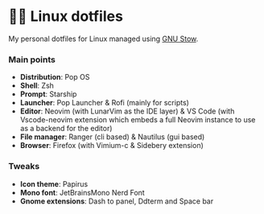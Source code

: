 # 🐧🔧 Linux dotfiles

My personal dotfiles for Linux managed using [GNU Stow](https://www.gnu.org/software/stow/).

### Main points

- **Distribution**: Pop OS
- **Shell**: Zsh
- **Prompt**: Starship
- **Launcher**: Pop Launcher & Rofi (mainly for scripts)
- **Editor**: Neovim (with LunarVim as the IDE layer) & VS Code (with Vscode-neovim extension which embeds a full Neovim instance to use as a backend for the editor)
- **File manager**: Ranger (cli based) & Nautilus (gui based)
- **Browser**: Firefox (with Vimium-c & Sidebery extension)

### Tweaks

- **Icon theme**: Papirus
- **Mono font**: JetBrainsMono Nerd Font
- **Gnome extensions**: Dash to panel, Ddterm and Space bar

